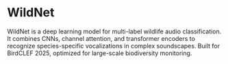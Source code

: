# WildNet
WildNet is a deep learning model for multi-label wildlife audio classification. It combines CNNs, channel attention, and transformer encoders to recognize species-specific vocalizations in complex soundscapes. Built for BirdCLEF 2025, optimized for large-scale biodiversity monitoring.
